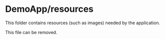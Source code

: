 # DemoApp/resources

This folder contains resources (such as images) needed by the application. 

This file can be removed.
